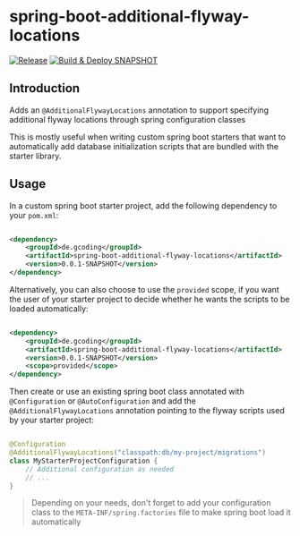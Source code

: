 # spring-boot-additional-flyway-locations

[![Release](https://github.com/gregor-rieble/spring-boot-additional-flyway-locations/actions/workflows/release.yml/badge.svg)](https://github.com/gregor-rieble/spring-boot-additional-flyway-locations/actions/workflows/release.yml)
[![Build & Deploy SNAPSHOT](https://github.com/gregor-rieble/spring-boot-additional-flyway-locations/actions/workflows/deploy-snapshot.yml/badge.svg)](https://github.com/gregor-rieble/spring-boot-additional-flyway-locations/actions/workflows/deploy-snapshot.yml)

## Introduction

Adds an `@AdditionalFlywayLocations` annotation to support specifying additional flyway locations through
spring configuration classes

This is mostly useful when writing custom spring boot starters that want to automatically add database
initialization scripts that are bundled with the starter library.

## Usage

In a custom spring boot starter project, add the following dependency to your
`pom.xml`:

```xml

<dependency>
    <groupId>de.gcoding</groupId>
    <artifactId>spring-boot-additional-flyway-locations</artifactId>
    <version>0.0.1-SNAPSHOT</version>
</dependency>
```

Alternatively, you can also choose to use the `provided` scope, if you want the user of your starter
project to decide whether he wants the scripts to be loaded automatically:

```xml

<dependency>
    <groupId>de.gcoding</groupId>
    <artifactId>spring-boot-additional-flyway-locations</artifactId>
    <version>0.0.1-SNAPSHOT</version>
    <scope>provided</scope>
</dependency>
```

Then create or use an existing spring boot class annotated with `@Configuration` or
`@AutoConfiguration` and add the `@AdditionalFlywayLocations` annotation pointing to
the flyway scripts used by your starter project:

```java

@Configuration
@AdditionalFlywayLocations("classpath:db/my-project/migrations")
class MyStarterProjectConfiguration {
    // Additional configuration as needed
    // ...
}
```

> Depending on your needs, don't forget to add your configuration class to the `META-INF/spring.factories`
> file to make spring boot load it automatically